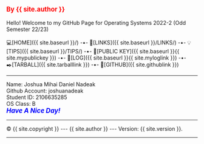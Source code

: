 ---
---

<span style="color:red; font-weight:bold; font-size:larger;">By {{ site.author }}</span>
<br><br>
Hello! Welcome to my GitHub Page for Operating Systems 2022-2 (Odd Semester 22/23)
<br><br>
💻[HOME]({{ site.baseurl }}/) -•-
🔗[LINKS]({{ site.baseurl }}/LINKS/) -•-
💡[TIPS]({{ site.baseurl }}/TIPS/) -•-
📢[PUBLIC KEY]({{ site.baseurl }}{{ site.mypublickey }}) -•-
📄[LOG]({{ site.baseurl }}{{ site.myloglink }}) -•-
✒️[TARBALL]({{ site.tarballlink }}) -•-
📎[GITHUB]({{ site.githublink }})
<br>
<hr>
Name:           Joshua Mihai Daniel Nadeak
<br>
Github Account: joshuanadeak
<br>
Student ID:     2106635285
<br>
OS Class:       B
<br>
<span style="color:blue; font-weight:bold; font-size:larger;"><i>Have A Nice Day!</i></span>
<br>
<hr>
&copy; {{ site.copyright }} --- {{ site.author }} --- Version: {{ site.version }}.
<hr>
<br>
